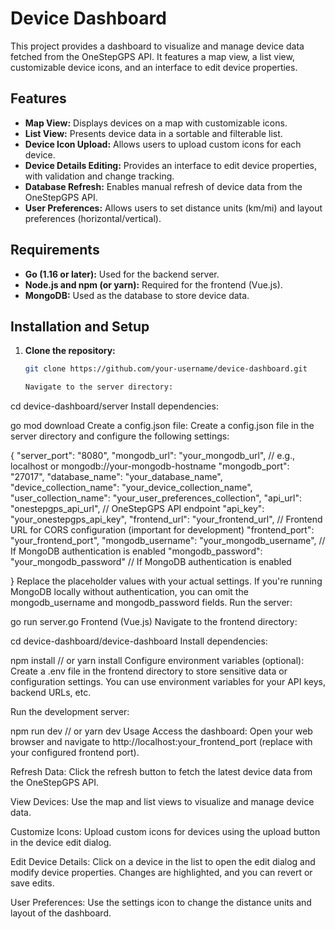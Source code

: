 # Device Dashboard

This project provides a dashboard to visualize and manage device data fetched from the OneStepGPS API.  It features a map view, a list view, customizable device icons, and an interface to edit device properties.

## Features

* **Map View:** Displays devices on a map with customizable icons.
* **List View:** Presents device data in a sortable and filterable list.
* **Device Icon Upload:**  Allows users to upload custom icons for each device.
* **Device Details Editing:** Provides an interface to edit device properties, with validation and change tracking.
* **Database Refresh:** Enables manual refresh of device data from the OneStepGPS API.
* **User Preferences:**  Allows users to set distance units (km/mi) and layout preferences (horizontal/vertical).

## Requirements

* **Go (1.16 or later):** Used for the backend server.
* **Node.js and npm (or yarn):**  Required for the frontend (Vue.js).
* **MongoDB:** Used as the database to store device data.

## Installation and Setup

1. **Clone the repository:**

   ```bash
   git clone https://github.com/your-username/device-dashboard.git

   Navigate to the server directory:

cd device-dashboard/server
Install dependencies:

go mod download
Create a config.json file: Create a config.json file in the server directory and configure the following settings:

{
  "server_port": "8080",
  "mongodb_url": "your_mongodb_url",  // e.g., localhost or mongodb://your-mongodb-hostname
  "mongodb_port": "27017",
  "database_name": "your_database_name",
  "device_collection_name": "your_device_collection_name",
  "user_collection_name": "your_user_preferences_collection",
  "api_url": "onestepgps_api_url",  // OneStepGPS API endpoint
  "api_key": "your_onestepgps_api_key",
  "frontend_url": "your_frontend_url", // Frontend URL for CORS configuration (important for development)
  "frontend_port": "your_frontend_port",
  "mongodb_username": "your_mongodb_username",  // If MongoDB authentication is enabled
  "mongodb_password": "your_mongodb_password"   // If MongoDB authentication is enabled

}
Replace the placeholder values with your actual settings.
If you're running MongoDB locally without authentication, you can omit the mongodb_username and mongodb_password fields.
Run the server:

go run server.go
Frontend (Vue.js)
Navigate to the frontend directory:

cd device-dashboard/device-dashboard
Install dependencies:

npm install  // or yarn install
Configure environment variables (optional): Create a .env file in the frontend directory to store sensitive data or configuration settings. You can use environment variables for your API keys, backend URLs, etc.

Run the development server:

npm run dev   // or yarn dev
Usage
Access the dashboard: Open your web browser and navigate to http://localhost:your_frontend_port (replace with your configured frontend port).

Refresh Data: Click the refresh button to fetch the latest device data from the OneStepGPS API.

View Devices: Use the map and list views to visualize and manage device data.

Customize Icons: Upload custom icons for devices using the upload button in the device edit dialog.

Edit Device Details: Click on a device in the list to open the edit dialog and modify device properties. Changes are highlighted, and you can revert or save edits.

User Preferences: Use the settings icon to change the distance units and layout of the dashboard.